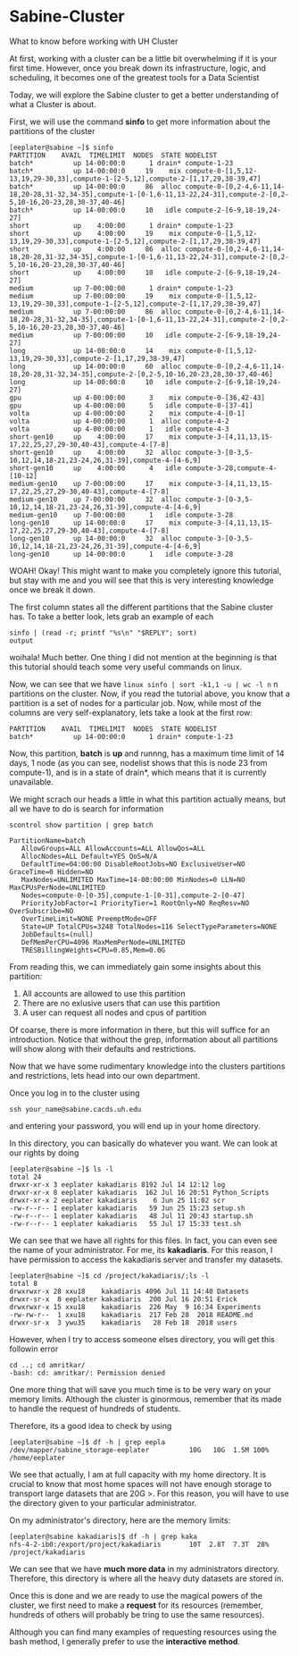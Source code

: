 # Sabine-Cluster
What to know before working with UH Cluster

At first, working with a cluster can be a little bit overwhelming if it is your first time. However, once you break down its infrastructure, logic, and scheduling, it becomes one of the greatest tools for a Data Scientist

Today, we will explore the Sabine cluster to get a better understanding of what a Cluster is about.

First, we will use the command **sinfo** to get more information about the partitions of the cluster

```linux
[eeplater@sabine ~]$ sinfo
PARTITION    AVAIL  TIMELIMIT  NODES  STATE NODELIST
batch*          up 14-00:00:0      1 drain* compute-1-23
batch*          up 14-00:00:0     19    mix compute-0-[1,5,12-13,19,29-30,33],compute-1-[2-5,12],compute-2-[1,17,29,38-39,47]
batch*          up 14-00:00:0     86  alloc compute-0-[0,2-4,6-11,14-18,20-28,31-32,34-35],compute-1-[0-1,6-11,13-22,24-31],compute-2-[0,2-5,10-16,20-23,28,30-37,40-46]
batch*          up 14-00:00:0     10   idle compute-2-[6-9,18-19,24-27]
short           up    4:00:00      1 drain* compute-1-23
short           up    4:00:00     19    mix compute-0-[1,5,12-13,19,29-30,33],compute-1-[2-5,12],compute-2-[1,17,29,38-39,47]
short           up    4:00:00     86  alloc compute-0-[0,2-4,6-11,14-18,20-28,31-32,34-35],compute-1-[0-1,6-11,13-22,24-31],compute-2-[0,2-5,10-16,20-23,28,30-37,40-46]
short           up    4:00:00     10   idle compute-2-[6-9,18-19,24-27]
medium          up 7-00:00:00      1 drain* compute-1-23
medium          up 7-00:00:00     19    mix compute-0-[1,5,12-13,19,29-30,33],compute-1-[2-5,12],compute-2-[1,17,29,38-39,47]
medium          up 7-00:00:00     86  alloc compute-0-[0,2-4,6-11,14-18,20-28,31-32,34-35],compute-1-[0-1,6-11,13-22,24-31],compute-2-[0,2-5,10-16,20-23,28,30-37,40-46]
medium          up 7-00:00:00     10   idle compute-2-[6-9,18-19,24-27]
long            up 14-00:00:0     14    mix compute-0-[1,5,12-13,19,29-30,33],compute-2-[1,17,29,38-39,47]
long            up 14-00:00:0     60  alloc compute-0-[0,2-4,6-11,14-18,20-28,31-32,34-35],compute-2-[0,2-5,10-16,20-23,28,30-37,40-46]
long            up 14-00:00:0     10   idle compute-2-[6-9,18-19,24-27]
gpu             up 4-00:00:00      3    mix compute-0-[36,42-43]
gpu             up 4-00:00:00      5   idle compute-0-[37-41]
volta           up 4-00:00:00      2    mix compute-4-[0-1]
volta           up 4-00:00:00      1  alloc compute-4-2
volta           up 4-00:00:00      1   idle compute-4-3
short-gen10     up    4:00:00     17    mix compute-3-[4,11,13,15-17,22,25,27,29-30,40-43],compute-4-[7-8]
short-gen10     up    4:00:00     32  alloc compute-3-[0-3,5-10,12,14,18-21,23-24,26,31-39],compute-4-[4-6,9]
short-gen10     up    4:00:00      4   idle compute-3-28,compute-4-[10-12]
medium-gen10    up 7-00:00:00     17    mix compute-3-[4,11,13,15-17,22,25,27,29-30,40-43],compute-4-[7-8]
medium-gen10    up 7-00:00:00     32  alloc compute-3-[0-3,5-10,12,14,18-21,23-24,26,31-39],compute-4-[4-6,9]
medium-gen10    up 7-00:00:00      1   idle compute-3-28
long-gen10      up 14-00:00:0     17    mix compute-3-[4,11,13,15-17,22,25,27,29-30,40-43],compute-4-[7-8]
long-gen10      up 14-00:00:0     32  alloc compute-3-[0-3,5-10,12,14,18-21,23-24,26,31-39],compute-4-[4-6,9]
long-gen10      up 14-00:00:0      1   idle compute-3-28
```

WOAH! Okay! This might want to make you completely ignore this tutorial, but stay with me and you will see that this is very interesting knowledge once we break it down. 

The first column states all the different partitions that the Sabine cluster has. To take a better look, lets grab an example of each
```linux
sinfo | (read -r; printf "%s\n" "$REPLY"; sort)
output
```

woihala! Much better. One thing I did not mention at the beginning is that this tutorial should teach some very useful commands on linux.

Now, we can see that we have ```linux sinfo | sort -k1,1 -u | wc -l n``` n partitions on the cluster. Now, if you read the tutorial above, you know that a partition is a set of nodes for a particular job. Now, while most of the columns are very self-explanatory, lets take a look at the first row:
```linux
PARTITION    AVAIL  TIMELIMIT  NODES  STATE NODELIST
batch*          up 14-00:00:0      1 drain* compute-1-23
```
Now, this partition, **batch** is **up** and runnng, has a maximum time limit of 14 days, 1 node (as you can see, nodelist shows that this is node 23 from compute-1), and is in a state of drain*, which means that it is currently unavailable.

We might scrach our heads a little in what this partition actually means, but all we have to do is search for information 
```linux
scontrol show partition | grep batch

PartitionName=batch
   AllowGroups=ALL AllowAccounts=ALL AllowQos=ALL
   AllocNodes=ALL Default=YES QoS=N/A
   DefaultTime=04:00:00 DisableRootJobs=NO ExclusiveUser=NO GraceTime=0 Hidden=NO
   MaxNodes=UNLIMITED MaxTime=14-00:00:00 MinNodes=0 LLN=NO MaxCPUsPerNode=UNLIMITED
   Nodes=compute-0-[0-35],compute-1-[0-31],compute-2-[0-47]
   PriorityJobFactor=1 PriorityTier=1 RootOnly=NO ReqResv=NO OverSubscribe=NO
   OverTimeLimit=NONE PreemptMode=OFF
   State=UP TotalCPUs=3248 TotalNodes=116 SelectTypeParameters=NONE
   JobDefaults=(null)
   DefMemPerCPU=4096 MaxMemPerNode=UNLIMITED
   TRESBillingWeights=CPU=0.85,Mem=0.0G
```

From reading this, we can immediately gain some insights about this partition:
1. All accounts are allowed to use this partition
2. There are no exlusive users that can use this partition
3. A user can request all nodes and cpus of partition

Of coarse, there is more information in there, but this will suffice for an introduction. Notice that without the grep, information about all partitions will show along with their defaults and restrictions.

Now that we have some rudimentary knowledge into the clusters partitions and restrictions, lets head into our own department. 

Once you log in to the cluster using 
```linux
ssh your_name@sabine.cacds.uh.edu
```
and entering your password, you will end up in your home directory. 

In this directory, you can basically do whatever you want. We can look at our rights by doing 
```linux
[eeplater@sabine ~]$ ls -l
total 24
drwxr-xr-x 3 eeplater kakadiaris 8192 Jul 14 12:12 log
drwxr-xr-x 8 eeplater kakadiaris  162 Jul 16 20:51 Python_Scripts
drwxr-xr-x 2 eeplater kakadiaris    6 Jun 25 11:02 scr
-rw-r--r-- 1 eeplater kakadiaris   59 Jun 25 15:23 setup.sh
-rw-r--r-- 1 eeplater kakadiaris   48 Jul 11 20:43 startup.sh
-rw-r--r-- 1 eeplater kakadiaris   55 Jul 17 15:33 test.sh
```
We can see that we have all rights for this files. In fact, you can even see the name of your administrator. For me, its **kakadiaris**. For this reason, I have permission to access the kakadiaris server and transfer my datasets. 
```linux
[eeplater@sabine ~]$ cd /project/kakadiaris/;ls -l
total 8
drwxrwxr-x 28 xxu18    kakadiaris 4096 Jul 11 14:40 Datasets
drwxr-sr-x  8 eeplater kakadiaris  200 Jul 16 20:51 Erick
drwxrwxr-x 15 xxu18    kakadiaris  226 May  9 16:34 Experiments
-rw-rw-r--  1 xxu18    kakadiaris  217 Feb 28  2018 README.md
drwxr-sr-x  3 ywu35    kakadiaris   28 Feb 18  2018 users
```
However, when I try to access someone elses directory, you will get this followin error
```linux
cd ..; cd amritkar/
-bash: cd: amritkar/: Permission denied
```


One more thing that will save you much time is to be very wary on your memory limits. Although the cluster is ginormous, remember that its made to handle the request of hundreds of students. 

Therefore, its a good idea to check by using
```linux
[eeplater@sabine ~]$ df -h | grep eepla
/dev/mapper/sabine_storage-eeplater          10G   10G  1.5M 100% /home/eeplater
```
We see that actually, I am at full capacity with my home directory. 
It is crucial to know that most home spaces will not have enough storage to transport large datasets that are  20G >. For this reason, you will have to use the directory given to your particular administrator. 

On my administrator's directory, here are the memory limits:
```linux
[eeplater@sabine kakadiaris]$ df -h | grep kaka
nfs-4-2-ib0:/export/project/kakadiaris       10T  2.8T  7.3T  28% /project/kakadiaris
```
We can see that we have **much more data** in my administrators directory. Therefore, this directory is where all the heavy duty datasets are stored in.

Once this is done and we are ready to use the magical powers of the cluster, we first need to make a **request** for its resources (remember, hundreds of others will probably be tring to use the same resources).

Although you can find many examples of requesting resources using the bash method, I generally prefer to use the **interactive method**.







